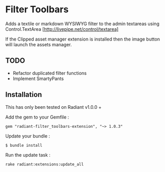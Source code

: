 # Filter Toolbars

Adds a textile or markdown WYSIWYG filter to the admin textareas using Control.TextArea [http://livepipe.net/control/textarea]

If the Clipped asset manager extension is installed then the image button will launch the assets manager.


## TODO

- Refactor duplicated filter functions
- Implement SmartyPants


## Installation

This has only been tested on Radiant v1.0.0 +

Add the gem to your Gemfile :

```
gem "radiant-filter_toolbars-extension", "~> 1.0.3"
```

Update your bundle :

```
$ bundle install
```

Run the update task :

```
rake radiant:extensions:update_all
```
